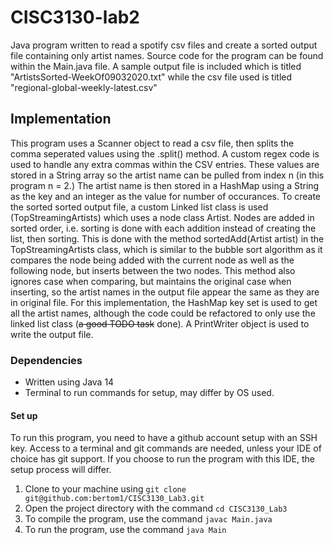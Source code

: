 # CISC3130-lab2
Java program written to read a spotify csv files and create a sorted output file containing only artist names.
Source code for the program can be found within the Main.java file. A sample output file is included which is titled "ArtistsSorted-WeekOf09032020.txt" 
while the csv file used is titled "regional-global-weekly-latest.csv"  
## Implementation
This program uses a Scanner object to read a csv file, then splits the comma seperated values using
the .split() method. A custom regex code is used to handle any extra commas within the CSV entries. These values are stored in a String array so the artist name can be pulled from index
n (in this program n = 2.) The artist name is then stored in a HashMap using a String as the key and an integer as the value for number of occurances. To create the sorted sorted output file, a custom
Linked list class is used (TopStreamingArtists) which uses a node class Artist. Nodes are added in sorted order, i.e. sorting is done with each addition instead of creating the list,
then sorting. This is done with the method sortedAdd(Artist artist) in the TopStreamingArtists class, which is similar to the bubble sort algorithm as it compares the node being 
added with the current node as well as the following node, but inserts between the two nodes. This method also ignores case when comparing, but maintains the original case when inserting,
so the artist names in the output file appear the same as they are in original file. For this implementation, the HashMap key set is used to get all the artist names, although
the code could be refactored to only use the linked list class (~~a good TODO task~~ done).
A PrintWriter object is used to write the output file. 
### Dependencies
* Written using Java 14
* Terminal to run commands for setup, may differ by OS used.
#### Set up
To run this program, you need to have a github account setup with an SSH key. Access to a terminal and git commands
are needed, unless your IDE of choice has git support. If you choose to run the program with this IDE,
the setup process will differ.  
1. Clone to your machine using `git clone git@github.com:bertom1/CISC3130_Lab3.git` 
2. Open the project directory with the command `cd CISC3130_Lab3`
3. To compile the program, use the command `javac Main.java`
4. To run the program, use the command `java Main`  
